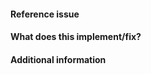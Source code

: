 <!-- 
Thanks for contributing a pull request! 
Please ensure that your PR satisfies the checklist before submitting:
- [] This project only accept codes for python 3.8 or higher.
- [] If you add a new algorithm sample code, please add a unit test file under `test` dir.
     This sample test code might help you : https://github.com/AtsushiSakai/PythonRobotics/blob/master/tests/test_a_star.py
- [] If you fix a bug of existing code please add a test function in the test code to show the issue was solved.
- [] Please fix all issues on CI (All CI should be green), before code review.

Note that this is my hobby project; I appreciate your
patience during the review process.

Again, thanks for contributing!
-->

#### Reference issue
<!--Example: fix #392-->

#### What does this implement/fix?
<!--Please explain your changes.-->

#### Additional information
<!--Any additional information you think is important.-->
